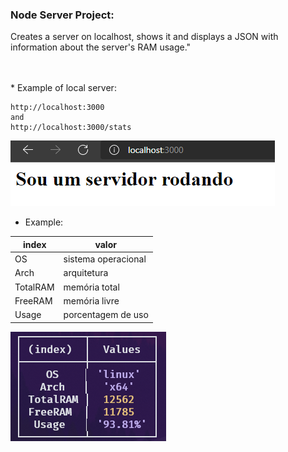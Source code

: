 ### Node Server Project:

<p>Creates a server on localhost, shows it and displays a JSON with information about the server's RAM usage."</p></br></br>
* Example of local server:

```
http://localhost:3000 
and 
http://localhost:3000/stats 
```
<img src='https://github.com/DianaMartine/nodeJs-liveCoding-DIO/blob/main/Nodejs/assets/server.png?raw=true' alt='server' />

* Example:

index   | valor
--------- | ------
OS | sistema operacional
Arch | arquitetura
TotalRAM | memória total
FreeRAM | memória livre
Usage | porcentagem de uso

<img src='https://github.com/DianaMartine/nodeJs-liveCoding-DIO/blob/main/Nodejs/assets/pcRamUsage.png?raw=true' alt='pcRamUsage' />
